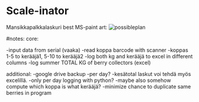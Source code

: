# Scale-inator
Mansikkapalkkalaskuri
best MS-paint art:
![possibleplan](https://user-images.githubusercontent.com/46355010/123144712-a7aec900-d464-11eb-9ec2-39262f5c3c75.png)

#notes:
core:

-input data from serial (vaaka)
-read koppa barcode with scanner
-koppas 1-5 to kerääjä1, 5-10 to kerääjä2
-log both kg and kerääjä to excel in different columns
-log summer TOTAL KG of berry collectors (excel)


additional:
-google drive backup
-per day?
-kesätotal laskut voi tehdä myös excelillä.
-only per day logging with python?
-maybe also somehow compute which koppa is what kerääjä?
-minimize chance to duplicate same berries in program

